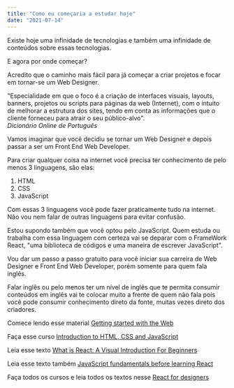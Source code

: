 ```yaml
---
title: "Como eu começaria a estudar hoje"
date: "2021-07-14"
---
```


Existe hoje uma infinidade de tecnologias e também uma infinidade de conteúdos sobre essas tecnologias.

E agora por onde começar?

Acredito que o caminho mais fácil para já começar a criar projetos e focar em tornar-se um Web Designer. 

"Especialidade em que o foco é a criação de interfaces visuais, layouts, banners, projetos ou scripts para páginas da web (Internet), com o intuito de melhorar a estrutura dos sites, tendo em conta as informações que o cliente forneceu para atrair o seu público-alvo".</br>
*Dicionário Online de Português*

Vamos imaginar que você decidiu se tornar um Web Designer e depois passar a ser um Front End Web Developer. 

Para criar qualquer coisa na internet você precisa ter conhecimento de pelo menos 3 linguagens, são elas:

1. HTML
2. CSS
3. JavaScript 

Com essas 3 linguagens você pode fazer praticamente tudo na internet.
Não vou nem falar de outras linguagens para evitar confusão. 

Estou supondo também que você optou pelo JavaScript. Quem estuda ou trabalha com essa linguagem com certeza vai se deparar com o FrameWork React, "uma biblioteca de códigos e uma maneira de escrever JavaScript".

Vou dar um passo a passo gratuito para você iniciar sua carreira de Web Designer e Front End Web Developer, porém somente para quem fala inglês. 

Falar inglês ou pelo menos ter um nível de inglês que te permita consumir conteúdos em inglês vai te colocar muito a frente de quem não fala pois você pode consumir conhecimento direto da fonte, muitas vezes direto dos criadores. 

Comece lendo esse material [Getting started with the Web](https://developer.mozilla.org/en-US/docs/Learn/Getting_started_with_the_web)

Faça esse curso [Introduction to HTML, CSS and JavaScript](https://frontendmasters.com/bootcamp)

Leia esse texto [What is React: A Visual Introduction For Beginners](https://learnreact.design/posts/what-is-react)

Leia esse texto também [JavaScript fundamentals before learning React](https://www.robinwieruch.de/javascript-fundamentals-react-requirements#entering-react-after-learning-javascript)

Faça todos os cursos e leia todos os textos nesse [React for designers](https://reactfordesigners.com)

